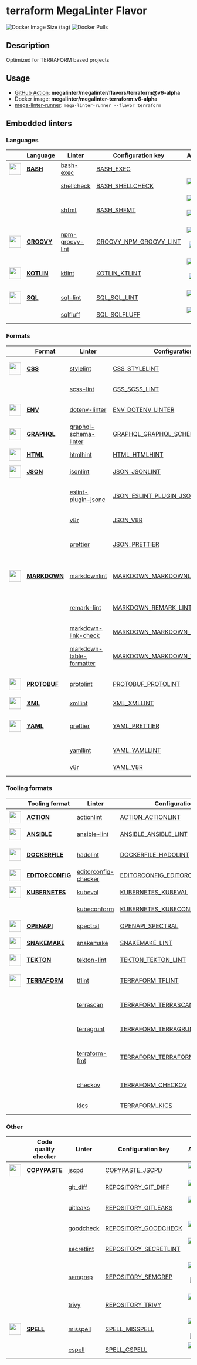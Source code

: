 # terraform MegaLinter Flavor

![Docker Image Size (tag)](https://img.shields.io/docker/image-size/megalinter/megalinter-terraform/v6-alpha)
![Docker Pulls](https://img.shields.io/docker/pulls/megalinter/megalinter-terraform)

## Description

Optimized for TERRAFORM based projects

## Usage

- [GitHub Action](https://megalinter.github.io/v6-alpha/installation/#github-action): **megalinter/megalinter/flavors/terraform@v6-alpha**
- Docker image: **megalinter/megalinter-terraform:v6-alpha**
- [mega-linter-runner](https://megalinter.github.io/v6-alpha/mega-linter-runner/): `mega-linter-runner --flavor terraform`

## Embedded linters

### Languages

|                                                                             <!-- -->                                                                             | Language                                                                | Linter                                                                                       | Configuration key                                                                                   |                                                                                                                     Additional                                                                                                                      |
|:----------------------------------------------------------------------------------------------------------------------------------------------------------------:|-------------------------------------------------------------------------|----------------------------------------------------------------------------------------------|-----------------------------------------------------------------------------------------------------|:---------------------------------------------------------------------------------------------------------------------------------------------------------------------------------------------------------------------------------------------------:|
|  <img src="https://github.com/megalinter/megalinter/raw/main/docs/assets/icons/bash.ico" alt="" height="32px" class="megalinter-icon"></a> <!-- linter-icon -->  | [**BASH**](https://megalinter.github.io/v6-alpha/descriptors/bash/)     | [bash-exec](https://megalinter.github.io/v6-alpha/descriptors/bash_bash_exec/)               | [BASH_EXEC](https://megalinter.github.io/v6-alpha/descriptors/bash_bash_exec/)                      |                                                                                                                                                                                                                                                     |
|                                                                  <!-- --> <!-- linter-icon -->                                                                   |                                                                         | [shellcheck](https://megalinter.github.io/v6-alpha/descriptors/bash_shellcheck/)             | [BASH_SHELLCHECK](https://megalinter.github.io/v6-alpha/descriptors/bash_shellcheck/)               |                                                        [![GitHub stars](https://img.shields.io/github/stars/koalaman/shellcheck?cacheSeconds=3600)](https://github.com/koalaman/shellcheck)                                                         |
|                                                                  <!-- --> <!-- linter-icon -->                                                                   |                                                                         | [shfmt](https://megalinter.github.io/v6-alpha/descriptors/bash_shfmt/)                       | [BASH_SHFMT](https://megalinter.github.io/v6-alpha/descriptors/bash_shfmt/)                         |                                        [![GitHub stars](https://img.shields.io/github/stars/mvdan/sh?cacheSeconds=3600)](https://github.com/mvdan/sh) ![formatter](https://shields.io/badge/-format-yellow)                                         |
| <img src="https://github.com/megalinter/megalinter/raw/main/docs/assets/icons/groovy.ico" alt="" height="32px" class="megalinter-icon"></a> <!-- linter-icon --> | [**GROOVY**](https://megalinter.github.io/v6-alpha/descriptors/groovy/) | [npm-groovy-lint](https://megalinter.github.io/v6-alpha/descriptors/groovy_npm_groovy_lint/) | [GROOVY_NPM_GROOVY_LINT](https://megalinter.github.io/v6-alpha/descriptors/groovy_npm_groovy_lint/) | [![GitHub stars](https://img.shields.io/github/stars/nvuillam/npm-groovy-lint?cacheSeconds=3600)](https://github.com/nvuillam/npm-groovy-lint) ![autofix](https://shields.io/badge/-autofix-green) ![sarif](https://shields.io/badge/-SARIF-orange) |
| <img src="https://github.com/megalinter/megalinter/raw/main/docs/assets/icons/kotlin.ico" alt="" height="32px" class="megalinter-icon"></a> <!-- linter-icon --> | [**KOTLIN**](https://megalinter.github.io/v6-alpha/descriptors/kotlin/) | [ktlint](https://megalinter.github.io/v6-alpha/descriptors/kotlin_ktlint/)                   | [KOTLIN_KTLINT](https://megalinter.github.io/v6-alpha/descriptors/kotlin_ktlint/)                   |         [![GitHub stars](https://img.shields.io/github/stars/pinterest/ktlint?cacheSeconds=3600)](https://github.com/pinterest/ktlint) ![autofix](https://shields.io/badge/-autofix-green) ![sarif](https://shields.io/badge/-SARIF-orange)         |
|  <img src="https://github.com/megalinter/megalinter/raw/main/docs/assets/icons/sql.ico" alt="" height="32px" class="megalinter-icon"></a> <!-- linter-icon -->   | [**SQL**](https://megalinter.github.io/v6-alpha/descriptors/sql/)       | [sql-lint](https://megalinter.github.io/v6-alpha/descriptors/sql_sql_lint/)                  | [SQL_SQL_LINT](https://megalinter.github.io/v6-alpha/descriptors/sql_sql_lint/)                     |                                                       [![GitHub stars](https://img.shields.io/github/stars/joereynolds/sql-lint?cacheSeconds=3600)](https://github.com/joereynolds/sql-lint)                                                        |
|                                                                  <!-- --> <!-- linter-icon -->                                                                   |                                                                         | [sqlfluff](https://megalinter.github.io/v6-alpha/descriptors/sql_sqlfluff/)                  | [SQL_SQLFLUFF](https://megalinter.github.io/v6-alpha/descriptors/sql_sqlfluff/)                     |                                                          [![GitHub stars](https://img.shields.io/github/stars/sqlfluff/sqlfluff?cacheSeconds=3600)](https://github.com/sqlfluff/sqlfluff)                                                           |

### Formats

|                                                                              <!-- -->                                                                              | Format                                                                      | Linter                                                                                                           | Configuration key                                                                                                         |                                                                                                                          Additional                                                                                                                           |
|:------------------------------------------------------------------------------------------------------------------------------------------------------------------:|-----------------------------------------------------------------------------|------------------------------------------------------------------------------------------------------------------|---------------------------------------------------------------------------------------------------------------------------|:-------------------------------------------------------------------------------------------------------------------------------------------------------------------------------------------------------------------------------------------------------------:|
|   <img src="https://github.com/megalinter/megalinter/raw/main/docs/assets/icons/css.ico" alt="" height="32px" class="megalinter-icon"></a> <!-- linter-icon -->    | [**CSS**](https://megalinter.github.io/v6-alpha/descriptors/css/)           | [stylelint](https://megalinter.github.io/v6-alpha/descriptors/css_stylelint/)                                    | [CSS_STYLELINT](https://megalinter.github.io/v6-alpha/descriptors/css_stylelint/)                                         |                                   [![GitHub stars](https://img.shields.io/github/stars/stylelint/stylelint?cacheSeconds=3600)](https://github.com/stylelint/stylelint) ![autofix](https://shields.io/badge/-autofix-green)                                    |
|                                                                   <!-- --> <!-- linter-icon -->                                                                    |                                                                             | [scss-lint](https://megalinter.github.io/v6-alpha/descriptors/css_scss_lint/)                                    | [CSS_SCSS_LINT](https://megalinter.github.io/v6-alpha/descriptors/css_scss_lint/)                                         |                                                                   [![GitHub stars](https://img.shields.io/github/stars/sds/scss-lint?cacheSeconds=3600)](https://github.com/sds/scss-lint)                                                                    |
|   <img src="https://github.com/megalinter/megalinter/raw/main/docs/assets/icons/env.ico" alt="" height="32px" class="megalinter-icon"></a> <!-- linter-icon -->    | [**ENV**](https://megalinter.github.io/v6-alpha/descriptors/env/)           | [dotenv-linter](https://megalinter.github.io/v6-alpha/descriptors/env_dotenv_linter/)                            | [ENV_DOTENV_LINTER](https://megalinter.github.io/v6-alpha/descriptors/env_dotenv_linter/)                                 |                           [![GitHub stars](https://img.shields.io/github/stars/dotenv-linter/dotenv-linter?cacheSeconds=3600)](https://github.com/dotenv-linter/dotenv-linter) ![autofix](https://shields.io/badge/-autofix-green)                            |
| <img src="https://github.com/megalinter/megalinter/raw/main/docs/assets/icons/graphql.ico" alt="" height="32px" class="megalinter-icon"></a> <!-- linter-icon -->  | [**GRAPHQL**](https://megalinter.github.io/v6-alpha/descriptors/graphql/)   | [graphql-schema-linter](https://megalinter.github.io/v6-alpha/descriptors/graphql_graphql_schema_linter/)        | [GRAPHQL_GRAPHQL_SCHEMA_LINTER](https://megalinter.github.io/v6-alpha/descriptors/graphql_graphql_schema_linter/)         |                                                  [![GitHub stars](https://img.shields.io/github/stars/cjoudrey/graphql-schema-linter?cacheSeconds=3600)](https://github.com/cjoudrey/graphql-schema-linter)                                                   |
|   <img src="https://github.com/megalinter/megalinter/raw/main/docs/assets/icons/html.ico" alt="" height="32px" class="megalinter-icon"></a> <!-- linter-icon -->   | [**HTML**](https://megalinter.github.io/v6-alpha/descriptors/html/)         | [htmlhint](https://megalinter.github.io/v6-alpha/descriptors/html_htmlhint/)                                     | [HTML_HTMLHINT](https://megalinter.github.io/v6-alpha/descriptors/html_htmlhint/)                                         |                                                               [![GitHub stars](https://img.shields.io/github/stars/htmlhint/HTMLHint?cacheSeconds=3600)](https://github.com/htmlhint/HTMLHint)                                                                |
|   <img src="https://github.com/megalinter/megalinter/raw/main/docs/assets/icons/json.ico" alt="" height="32px" class="megalinter-icon"></a> <!-- linter-icon -->   | [**JSON**](https://megalinter.github.io/v6-alpha/descriptors/json/)         | [jsonlint](https://megalinter.github.io/v6-alpha/descriptors/json_jsonlint/)                                     | [JSON_JSONLINT](https://megalinter.github.io/v6-alpha/descriptors/json_jsonlint/)                                         |                                                                  [![GitHub stars](https://img.shields.io/github/stars/zaach/jsonlint?cacheSeconds=3600)](https://github.com/zaach/jsonlint)                                                                   |
|                                                                   <!-- --> <!-- linter-icon -->                                                                    |                                                                             | [eslint-plugin-jsonc](https://megalinter.github.io/v6-alpha/descriptors/json_eslint_plugin_jsonc/)               | [JSON_ESLINT_PLUGIN_JSONC](https://megalinter.github.io/v6-alpha/descriptors/json_eslint_plugin_jsonc/)                   | [![GitHub stars](https://img.shields.io/github/stars/ota-meshi/eslint-plugin-jsonc?cacheSeconds=3600)](https://github.com/ota-meshi/eslint-plugin-jsonc) ![autofix](https://shields.io/badge/-autofix-green) ![sarif](https://shields.io/badge/-SARIF-orange) |
|                                                                   <!-- --> <!-- linter-icon -->                                                                    |                                                                             | [v8r](https://megalinter.github.io/v6-alpha/descriptors/json_v8r/)                                               | [JSON_V8R](https://megalinter.github.io/v6-alpha/descriptors/json_v8r/)                                                   |                                                                    [![GitHub stars](https://img.shields.io/github/stars/chris48s/v8r?cacheSeconds=3600)](https://github.com/chris48s/v8r)                                                                     |
|                                                                   <!-- --> <!-- linter-icon -->                                                                    |                                                                             | [prettier](https://megalinter.github.io/v6-alpha/descriptors/json_prettier/)                                     | [JSON_PRETTIER](https://megalinter.github.io/v6-alpha/descriptors/json_prettier/)                                         |                                    [![GitHub stars](https://img.shields.io/github/stars/prettier/prettier?cacheSeconds=3600)](https://github.com/prettier/prettier) ![formatter](https://shields.io/badge/-format-yellow)                                     |
| <img src="https://github.com/megalinter/megalinter/raw/main/docs/assets/icons/markdown.ico" alt="" height="32px" class="megalinter-icon"></a> <!-- linter-icon --> | [**MARKDOWN**](https://megalinter.github.io/v6-alpha/descriptors/markdown/) | [markdownlint](https://megalinter.github.io/v6-alpha/descriptors/markdown_markdownlint/)                         | [MARKDOWN_MARKDOWNLINT](https://megalinter.github.io/v6-alpha/descriptors/markdown_markdownlint/)                         |                              [![GitHub stars](https://img.shields.io/github/stars/DavidAnson/markdownlint?cacheSeconds=3600)](https://github.com/DavidAnson/markdownlint) ![formatter](https://shields.io/badge/-format-yellow)                               |
|                                                                   <!-- --> <!-- linter-icon -->                                                                    |                                                                             | [remark-lint](https://megalinter.github.io/v6-alpha/descriptors/markdown_remark_lint/)                           | [MARKDOWN_REMARK_LINT](https://megalinter.github.io/v6-alpha/descriptors/markdown_remark_lint/)                           |                                 [![GitHub stars](https://img.shields.io/github/stars/remarkjs/remark-lint?cacheSeconds=3600)](https://github.com/remarkjs/remark-lint) ![formatter](https://shields.io/badge/-format-yellow)                                  |
|                                                                   <!-- --> <!-- linter-icon -->                                                                    |                                                                             | [markdown-link-check](https://megalinter.github.io/v6-alpha/descriptors/markdown_markdown_link_check/)           | [MARKDOWN_MARKDOWN_LINK_CHECK](https://megalinter.github.io/v6-alpha/descriptors/markdown_markdown_link_check/)           |                                                       [![GitHub stars](https://img.shields.io/github/stars/tcort/markdown-link-check?cacheSeconds=3600)](https://github.com/tcort/markdown-link-check)                                                        |
|                                                                   <!-- --> <!-- linter-icon -->                                                                    |                                                                             | [markdown-table-formatter](https://megalinter.github.io/v6-alpha/descriptors/markdown_markdown_table_formatter/) | [MARKDOWN_MARKDOWN_TABLE_FORMATTER](https://megalinter.github.io/v6-alpha/descriptors/markdown_markdown_table_formatter/) |                    [![GitHub stars](https://img.shields.io/github/stars/nvuillam/markdown-table-formatter?cacheSeconds=3600)](https://github.com/nvuillam/markdown-table-formatter) ![formatter](https://shields.io/badge/-format-yellow)                     |
| <img src="https://github.com/megalinter/megalinter/raw/main/docs/assets/icons/protobuf.ico" alt="" height="32px" class="megalinter-icon"></a> <!-- linter-icon --> | [**PROTOBUF**](https://megalinter.github.io/v6-alpha/descriptors/protobuf/) | [protolint](https://megalinter.github.io/v6-alpha/descriptors/protobuf_protolint/)                               | [PROTOBUF_PROTOLINT](https://megalinter.github.io/v6-alpha/descriptors/protobuf_protolint/)                               |                                   [![GitHub stars](https://img.shields.io/github/stars/yoheimuta/protolint?cacheSeconds=3600)](https://github.com/yoheimuta/protolint) ![autofix](https://shields.io/badge/-autofix-green)                                    |
|   <img src="https://github.com/megalinter/megalinter/raw/main/docs/assets/icons/xml.ico" alt="" height="32px" class="megalinter-icon"></a> <!-- linter-icon -->    | [**XML**](https://megalinter.github.io/v6-alpha/descriptors/xml/)           | [xmllint](https://megalinter.github.io/v6-alpha/descriptors/xml_xmllint/)                                        | [XML_XMLLINT](https://megalinter.github.io/v6-alpha/descriptors/xml_xmllint/)                                             |                                                                                                                                                                                                                                                               |
|   <img src="https://github.com/megalinter/megalinter/raw/main/docs/assets/icons/yaml.ico" alt="" height="32px" class="megalinter-icon"></a> <!-- linter-icon -->   | [**YAML**](https://megalinter.github.io/v6-alpha/descriptors/yaml/)         | [prettier](https://megalinter.github.io/v6-alpha/descriptors/yaml_prettier/)                                     | [YAML_PRETTIER](https://megalinter.github.io/v6-alpha/descriptors/yaml_prettier/)                                         |                                    [![GitHub stars](https://img.shields.io/github/stars/prettier/prettier?cacheSeconds=3600)](https://github.com/prettier/prettier) ![formatter](https://shields.io/badge/-format-yellow)                                     |
|                                                                   <!-- --> <!-- linter-icon -->                                                                    |                                                                             | [yamllint](https://megalinter.github.io/v6-alpha/descriptors/yaml_yamllint/)                                     | [YAML_YAMLLINT](https://megalinter.github.io/v6-alpha/descriptors/yaml_yamllint/)                                         |                                                            [![GitHub stars](https://img.shields.io/github/stars/adrienverge/yamllint?cacheSeconds=3600)](https://github.com/adrienverge/yamllint)                                                             |
|                                                                   <!-- --> <!-- linter-icon -->                                                                    |                                                                             | [v8r](https://megalinter.github.io/v6-alpha/descriptors/yaml_v8r/)                                               | [YAML_V8R](https://megalinter.github.io/v6-alpha/descriptors/yaml_v8r/)                                                   |                                                                    [![GitHub stars](https://img.shields.io/github/stars/chris48s/v8r?cacheSeconds=3600)](https://github.com/chris48s/v8r)                                                                     |

### Tooling formats

|                                                                                <!-- -->                                                                                | Tooling format                                                                      | Linter                                                                                                       | Configuration key                                                                                                         |                                                                                            Additional                                                                                            |
|:----------------------------------------------------------------------------------------------------------------------------------------------------------------------:|-------------------------------------------------------------------------------------|--------------------------------------------------------------------------------------------------------------|---------------------------------------------------------------------------------------------------------------------------|:------------------------------------------------------------------------------------------------------------------------------------------------------------------------------------------------:|
|   <img src="https://github.com/megalinter/megalinter/raw/main/docs/assets/icons/default.ico" alt="" height="32px" class="megalinter-icon"></a> <!-- linter-icon -->    | [**ACTION**](https://megalinter.github.io/v6-alpha/descriptors/action/)             | [actionlint](https://megalinter.github.io/v6-alpha/descriptors/action_actionlint/)                           | [ACTION_ACTIONLINT](https://megalinter.github.io/v6-alpha/descriptors/action_actionlint/)                                 |                                  [![GitHub stars](https://img.shields.io/github/stars/rhysd/actionlint?cacheSeconds=3600)](https://github.com/rhysd/actionlint)                                  |
|   <img src="https://github.com/megalinter/megalinter/raw/main/docs/assets/icons/ansible.ico" alt="" height="32px" class="megalinter-icon"></a> <!-- linter-icon -->    | [**ANSIBLE**](https://megalinter.github.io/v6-alpha/descriptors/ansible/)           | [ansible-lint](https://megalinter.github.io/v6-alpha/descriptors/ansible_ansible_lint/)                      | [ANSIBLE_ANSIBLE_LINT](https://megalinter.github.io/v6-alpha/descriptors/ansible_ansible_lint/)                           |                              [![GitHub stars](https://img.shields.io/github/stars/ansible/ansible-lint?cacheSeconds=3600)](https://github.com/ansible/ansible-lint)                              |
|  <img src="https://github.com/megalinter/megalinter/raw/main/docs/assets/icons/dockerfile.ico" alt="" height="32px" class="megalinter-icon"></a> <!-- linter-icon -->  | [**DOCKERFILE**](https://megalinter.github.io/v6-alpha/descriptors/dockerfile/)     | [hadolint](https://megalinter.github.io/v6-alpha/descriptors/dockerfile_hadolint/)                           | [DOCKERFILE_HADOLINT](https://megalinter.github.io/v6-alpha/descriptors/dockerfile_hadolint/)                             |        [![GitHub stars](https://img.shields.io/github/stars/hadolint/hadolint?cacheSeconds=3600)](https://github.com/hadolint/hadolint) ![sarif](https://shields.io/badge/-SARIF-orange)         |
| <img src="https://github.com/megalinter/megalinter/raw/main/docs/assets/icons/editorconfig.ico" alt="" height="32px" class="megalinter-icon"></a> <!-- linter-icon --> | [**EDITORCONFIG**](https://megalinter.github.io/v6-alpha/descriptors/editorconfig/) | [editorconfig-checker](https://megalinter.github.io/v6-alpha/descriptors/editorconfig_editorconfig_checker/) | [EDITORCONFIG_EDITORCONFIG_CHECKER](https://megalinter.github.io/v6-alpha/descriptors/editorconfig_editorconfig_checker/) |         [![GitHub stars](https://img.shields.io/github/stars/editorconfig-checker/editorconfig-checker?cacheSeconds=3600)](https://github.com/editorconfig-checker/editorconfig-checker)         |
|  <img src="https://github.com/megalinter/megalinter/raw/main/docs/assets/icons/kubernetes.ico" alt="" height="32px" class="megalinter-icon"></a> <!-- linter-icon -->  | [**KUBERNETES**](https://megalinter.github.io/v6-alpha/descriptors/kubernetes/)     | [kubeval](https://megalinter.github.io/v6-alpha/descriptors/kubernetes_kubeval/)                             | [KUBERNETES_KUBEVAL](https://megalinter.github.io/v6-alpha/descriptors/kubernetes_kubeval/)                               |                               [![GitHub stars](https://img.shields.io/github/stars/instrumenta/kubeval?cacheSeconds=3600)](https://github.com/instrumenta/kubeval)                               |
|                                                                     <!-- --> <!-- linter-icon -->                                                                      |                                                                                     | [kubeconform](https://megalinter.github.io/v6-alpha/descriptors/kubernetes_kubeconform/)                     | [KUBERNETES_KUBECONFORM](https://megalinter.github.io/v6-alpha/descriptors/kubernetes_kubeconform/)                       |                                 [![GitHub stars](https://img.shields.io/github/stars/yannh/kubeconform?cacheSeconds=3600)](https://github.com/yannh/kubeconform)                                 |
|   <img src="https://github.com/megalinter/megalinter/raw/main/docs/assets/icons/openapi.ico" alt="" height="32px" class="megalinter-icon"></a> <!-- linter-icon -->    | [**OPENAPI**](https://megalinter.github.io/v6-alpha/descriptors/openapi/)           | [spectral](https://megalinter.github.io/v6-alpha/descriptors/openapi_spectral/)                              | [OPENAPI_SPECTRAL](https://megalinter.github.io/v6-alpha/descriptors/openapi_spectral/)                                   |                              [![GitHub stars](https://img.shields.io/github/stars/stoplightio/spectral?cacheSeconds=3600)](https://github.com/stoplightio/spectral)                              |
|  <img src="https://github.com/megalinter/megalinter/raw/main/docs/assets/icons/snakemake.ico" alt="" height="32px" class="megalinter-icon"></a> <!-- linter-icon -->   | [**SNAKEMAKE**](https://megalinter.github.io/v6-alpha/descriptors/snakemake/)       | [snakemake](https://megalinter.github.io/v6-alpha/descriptors/snakemake_snakemake/)                          | [SNAKEMAKE_LINT](https://megalinter.github.io/v6-alpha/descriptors/snakemake_snakemake/)                                  |                               [![GitHub stars](https://img.shields.io/github/stars/snakemake/snakemake?cacheSeconds=3600)](https://github.com/snakemake/snakemake)                               |
|    <img src="https://github.com/megalinter/megalinter/raw/main/docs/assets/icons/tekton.ico" alt="" height="32px" class="megalinter-icon"></a> <!-- linter-icon -->    | [**TEKTON**](https://megalinter.github.io/v6-alpha/descriptors/tekton/)             | [tekton-lint](https://megalinter.github.io/v6-alpha/descriptors/tekton_tekton_lint/)                         | [TEKTON_TEKTON_LINT](https://megalinter.github.io/v6-alpha/descriptors/tekton_tekton_lint/)                               |                                   [![GitHub stars](https://img.shields.io/github/stars/IBM/tekton-lint?cacheSeconds=3600)](https://github.com/IBM/tekton-lint)                                   |
|  <img src="https://github.com/megalinter/megalinter/raw/main/docs/assets/icons/terraform.ico" alt="" height="32px" class="megalinter-icon"></a> <!-- linter-icon -->   | [**TERRAFORM**](https://megalinter.github.io/v6-alpha/descriptors/terraform/)       | [tflint](https://megalinter.github.io/v6-alpha/descriptors/terraform_tflint/)                                | [TERRAFORM_TFLINT](https://megalinter.github.io/v6-alpha/descriptors/terraform_tflint/)                                   | [![GitHub stars](https://img.shields.io/github/stars/terraform-linters/tflint?cacheSeconds=3600)](https://github.com/terraform-linters/tflint) ![sarif](https://shields.io/badge/-SARIF-orange)  |
|                                                                     <!-- --> <!-- linter-icon -->                                                                      |                                                                                     | [terrascan](https://megalinter.github.io/v6-alpha/descriptors/terraform_terrascan/)                          | [TERRAFORM_TERRASCAN](https://megalinter.github.io/v6-alpha/descriptors/terraform_terrascan/)                             |       [![GitHub stars](https://img.shields.io/github/stars/accurics/terrascan?cacheSeconds=3600)](https://github.com/accurics/terrascan) ![sarif](https://shields.io/badge/-SARIF-orange)        |
|                                                                     <!-- --> <!-- linter-icon -->                                                                      |                                                                                     | [terragrunt](https://megalinter.github.io/v6-alpha/descriptors/terraform_terragrunt/)                        | [TERRAFORM_TERRAGRUNT](https://megalinter.github.io/v6-alpha/descriptors/terraform_terragrunt/)                           | [![GitHub stars](https://img.shields.io/github/stars/gruntwork-io/terragrunt?cacheSeconds=3600)](https://github.com/gruntwork-io/terragrunt) ![autofix](https://shields.io/badge/-autofix-green) |
|                                                                     <!-- --> <!-- linter-icon -->                                                                      |                                                                                     | [terraform-fmt](https://megalinter.github.io/v6-alpha/descriptors/terraform_terraform_fmt/)                  | [TERRAFORM_TERRAFORM_FMT](https://megalinter.github.io/v6-alpha/descriptors/terraform_terraform_fmt/)                     |    [![GitHub stars](https://img.shields.io/github/stars/hashicorp/terraform?cacheSeconds=3600)](https://github.com/hashicorp/terraform) ![formatter](https://shields.io/badge/-format-yellow)    |
|                                                                     <!-- --> <!-- linter-icon -->                                                                      |                                                                                     | [checkov](https://megalinter.github.io/v6-alpha/descriptors/terraform_checkov/)                              | [TERRAFORM_CHECKOV](https://megalinter.github.io/v6-alpha/descriptors/terraform_checkov/)                                 |     [![GitHub stars](https://img.shields.io/github/stars/bridgecrewio/checkov?cacheSeconds=3600)](https://github.com/bridgecrewio/checkov) ![sarif](https://shields.io/badge/-SARIF-orange)      |
|                                                                     <!-- --> <!-- linter-icon -->                                                                      |                                                                                     | [kics](https://megalinter.github.io/v6-alpha/descriptors/terraform_kics/)                                    | [TERRAFORM_KICS](https://megalinter.github.io/v6-alpha/descriptors/terraform_kics/)                                       |                                    [![GitHub stars](https://img.shields.io/github/stars/checkmarx/kics?cacheSeconds=3600)](https://github.com/checkmarx/kics)                                    |

### Other

|                                                                              <!-- -->                                                                               | Code quality checker                                                          | Linter                                                                                 | Configuration key                                                                                 |                                                                                                                 Additional                                                                                                                  |
|:-------------------------------------------------------------------------------------------------------------------------------------------------------------------:|-------------------------------------------------------------------------------|----------------------------------------------------------------------------------------|---------------------------------------------------------------------------------------------------|:-------------------------------------------------------------------------------------------------------------------------------------------------------------------------------------------------------------------------------------------:|
| <img src="https://github.com/megalinter/megalinter/raw/main/docs/assets/icons/copypaste.ico" alt="" height="32px" class="megalinter-icon"></a> <!-- linter-icon --> | [**COPYPASTE**](https://megalinter.github.io/v6-alpha/descriptors/copypaste/) | [jscpd](https://megalinter.github.io/v6-alpha/descriptors/copypaste_jscpd/)            | [COPYPASTE_JSCPD](https://megalinter.github.io/v6-alpha/descriptors/copypaste_jscpd/)             |                                                       [![GitHub stars](https://img.shields.io/github/stars/kucherenko/jscpd?cacheSeconds=3600)](https://github.com/kucherenko/jscpd)                                                        |
|                                                                    <!-- --> <!-- linter-icon -->                                                                    |                                                                               | [git_diff](https://megalinter.github.io/v6-alpha/descriptors/repository_git_diff/)     | [REPOSITORY_GIT_DIFF](https://megalinter.github.io/v6-alpha/descriptors/repository_git_diff/)     |                                                                [![GitHub stars](https://img.shields.io/github/stars/git/git?cacheSeconds=3600)](https://github.com/git/git)                                                                 |
|                                                                    <!-- --> <!-- linter-icon -->                                                                    |                                                                               | [gitleaks](https://megalinter.github.io/v6-alpha/descriptors/repository_gitleaks/)     | [REPOSITORY_GITLEAKS](https://megalinter.github.io/v6-alpha/descriptors/repository_gitleaks/)     |                           [![GitHub stars](https://img.shields.io/github/stars/zricethezav/gitleaks?cacheSeconds=3600)](https://github.com/zricethezav/gitleaks) ![sarif](https://shields.io/badge/-SARIF-orange)                           |
|                                                                    <!-- --> <!-- linter-icon -->                                                                    |                                                                               | [goodcheck](https://megalinter.github.io/v6-alpha/descriptors/repository_goodcheck/)   | [REPOSITORY_GOODCHECK](https://megalinter.github.io/v6-alpha/descriptors/repository_goodcheck/)   |                                                        [![GitHub stars](https://img.shields.io/github/stars/sider/goodcheck?cacheSeconds=3600)](https://github.com/sider/goodcheck)                                                         |
|                                                                    <!-- --> <!-- linter-icon -->                                                                    |                                                                               | [secretlint](https://megalinter.github.io/v6-alpha/descriptors/repository_secretlint/) | [REPOSITORY_SECRETLINT](https://megalinter.github.io/v6-alpha/descriptors/repository_secretlint/) |                          [![GitHub stars](https://img.shields.io/github/stars/secretlint/secretlint?cacheSeconds=3600)](https://github.com/secretlint/secretlint) ![sarif](https://shields.io/badge/-SARIF-orange)                          |
|                                                                    <!-- --> <!-- linter-icon -->                                                                    |                                                                               | [semgrep](https://megalinter.github.io/v6-alpha/descriptors/repository_semgrep/)       | [REPOSITORY_SEMGREP](https://megalinter.github.io/v6-alpha/descriptors/repository_semgrep/)       | [![GitHub stars](https://img.shields.io/github/stars/returntocorp/semgrep?cacheSeconds=3600)](https://github.com/returntocorp/semgrep) ![autofix](https://shields.io/badge/-autofix-green) ![sarif](https://shields.io/badge/-SARIF-orange) |
|                                                                    <!-- --> <!-- linter-icon -->                                                                    |                                                                               | [trivy](https://megalinter.github.io/v6-alpha/descriptors/repository_trivy/)           | [REPOSITORY_TRIVY](https://megalinter.github.io/v6-alpha/descriptors/repository_trivy/)           |                             [![GitHub stars](https://img.shields.io/github/stars/aquasecurity/trivy?cacheSeconds=3600)](https://github.com/aquasecurity/trivy) ![sarif](https://shields.io/badge/-SARIF-orange)                             |
|   <img src="https://github.com/megalinter/megalinter/raw/main/docs/assets/icons/spell.ico" alt="" height="32px" class="megalinter-icon"></a> <!-- linter-icon -->   | [**SPELL**](https://megalinter.github.io/v6-alpha/descriptors/spell/)         | [misspell](https://megalinter.github.io/v6-alpha/descriptors/spell_misspell/)          | [SPELL_MISSPELL](https://megalinter.github.io/v6-alpha/descriptors/spell_misspell/)               |                             [![GitHub stars](https://img.shields.io/github/stars/client9/misspell?cacheSeconds=3600)](https://github.com/client9/misspell) ![autofix](https://shields.io/badge/-autofix-green)                              |
|                                                                    <!-- --> <!-- linter-icon -->                                                                    |                                                                               | [cspell](https://megalinter.github.io/v6-alpha/descriptors/spell_cspell/)              | [SPELL_CSPELL](https://megalinter.github.io/v6-alpha/descriptors/spell_cspell/)                   |                                              [![GitHub stars](https://img.shields.io/github/stars/streetsidesoftware/cspell?cacheSeconds=3600)](https://github.com/streetsidesoftware/cspell)                                               |

